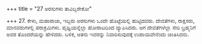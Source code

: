 +++
title = "27 ಅರಸುಗಳು ತಾವಿಬ್ಬರೇಕೋ"

+++
27. ಕೇಳು, ಮಹಾರಾಜಾ, ಇಬ್ಬರು ಅರಸುಗಳು ಒಂದೇ ಹೊಟ್ಟೆಯಲ್ಲಿ ಹುಟ್ಟಿದವರು. ದೇವತೆಗಳು, ರಾಕ್ಷಸರು, ಮಾನವರುಗಳಲ್ಲಿ ಪರಾಕ್ರಮಿಗಳು. ಪೃಥ್ವಿಯನ್ನೆಲ್ಲಾ ಹೋರಾಟದಿಂದ ವ್ಯಾಪಿಸಿದರು. ಆಗ ದೇವತೆಗಳೆಲ್ಲಾ ಸೇರಿ ಬ್ರಹ್ಮನಿಗೆ ಅವರ ತೊಂದರೆಯನ್ನು ಹೇಳಿದರು. ಬಳಿಕ, ಆತನು ಇವರನ್ನು ನಿವಾರಿಸುವುದಕ್ಕೆ ಉಪಾಯವೇನೆಂದು ಚಿಂತಿಸಿದನು.